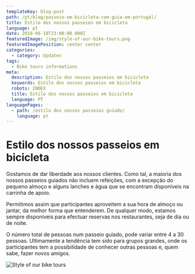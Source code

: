 ```yaml
---
templateKey: blog-post
path: /pt/blog/passeio-em-bicicleta-com-guia-em-portugal/
title: Estilo dos nossos passeios em bicicleta
language: pt
date: 2018-06-18T23:00:00.000Z
featuredImage: /img/style-of-our-bike-tours.png
featuredImagePosition: center center
categories:
  - category: Updates
tags:
  - Bike tours informations
meta:
  description: Estilo dos nossos passeios em bicicleta
  keywords: Estilo dos nossos passeios em bicicleta
  robots: INDEX
  title: Estilo dos nossos passeios em bicicleta
  language: PT
languagePages:
  - path: /estilo dos nossos passeios guiado/
    language: pt
---
```

# Estilo dos nossos passeios em bicicleta

Gostamos de dar liberdade aos nossos clientes. Como tal, a maioria dos nossos passeios guiados não incluem refeições, com a excepção do pequeno almoço e alguns lanches e água que se encontram disponíveis na carrinha de apoio.

Permitimos assim que participantes aproveitem a sua hora de almoço ou jantar, da melhor forma que entenderem. De qualquer modo, estamos sempre disponíveis para efectuar reservas nos restaurantes, seja de dia ou de noite.

O número total de pessoas num passeio guiado, pode variar entre 4 a 30 pessoas. Ultimamente a tendência tem sido para grupos grandes, onde os participantes tem a possibilidade de conhecer outras pessoas e, quem sabe, fazer novos amigos.

![Style of our bike tours](/img/style-of-our-bike-tours.png "Style of our bike tours")
